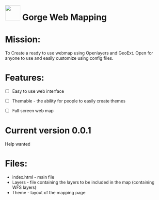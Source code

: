 
<a href="https://openclipart.org/detail/189308/mercator-mountain-3---map-icon-by-iggyoblomov-189308"><img src="https://openclipart.org/people/IggyOblomov/Mercator-Mountain3.svg"  height="50" width="50" /></a> Gorge Web Mapping
===============

# Mission:
To Create a ready to use webmap using Openlayers and GeoExt. Open for anyone to use and easily customize using config files.

# Features:
- [ ] Easy to use web interface
- [ ] Themable - the ability for people to easily create themes
- [ ] Full screen web map


# Current version 0.0.1
Help wanted

# Files:
- index.html - main file
- Layers - file containing the layers to be included in the map (containing WFS layers)
- Theme - layout of the mapping page
